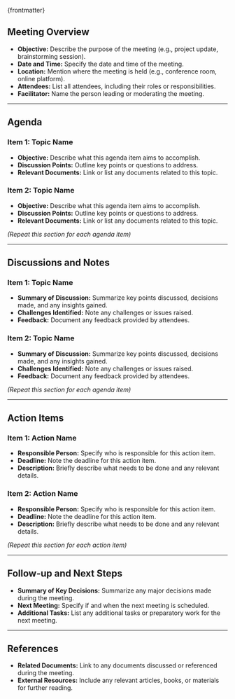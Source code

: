 {frontmatter}

## Meeting Overview
- **Objective:** Describe the purpose of the meeting (e.g., project update, brainstorming session).
- **Date and Time:** Specify the date and time of the meeting.
- **Location:** Mention where the meeting is held (e.g., conference room, online platform).
- **Attendees:** List all attendees, including their roles or responsibilities.
- **Facilitator:** Name the person leading or moderating the meeting.

---

## Agenda

### Item 1: Topic Name
- **Objective:** Describe what this agenda item aims to accomplish.
- **Discussion Points:** Outline key points or questions to address.
- **Relevant Documents:** Link or list any documents related to this topic.

### Item 2: Topic Name
- **Objective:** Describe what this agenda item aims to accomplish.
- **Discussion Points:** Outline key points or questions to address.
- **Relevant Documents:** Link or list any documents related to this topic.

*(Repeat this section for each agenda item)*

---

## Discussions and Notes

### Item 1: Topic Name
- **Summary of Discussion:** Summarize key points discussed, decisions made, and any insights gained.
- **Challenges Identified:** Note any challenges or issues raised.
- **Feedback:** Document any feedback provided by attendees.

### Item 2: Topic Name
- **Summary of Discussion:** Summarize key points discussed, decisions made, and any insights gained.
- **Challenges Identified:** Note any challenges or issues raised.
- **Feedback:** Document any feedback provided by attendees.

*(Repeat this section for each agenda item)*

---

## Action Items

### Item 1: Action Name
- **Responsible Person:** Specify who is responsible for this action item.
- **Deadline:** Note the deadline for this action item.
- **Description:** Briefly describe what needs to be done and any relevant details.

### Item 2: Action Name
- **Responsible Person:** Specify who is responsible for this action item.
- **Deadline:** Note the deadline for this action item.
- **Description:** Briefly describe what needs to be done and any relevant details.

*(Repeat this section for each action item)*

---

## Follow-up and Next Steps
- **Summary of Key Decisions:** Summarize any major decisions made during the meeting.
- **Next Meeting:** Specify if and when the next meeting is scheduled.
- **Additional Tasks:** List any additional tasks or preparatory work for the next meeting.

---

## References
- **Related Documents:** Link to any documents discussed or referenced during the meeting.
- **External Resources:** Include any relevant articles, books, or materials for further reading.
